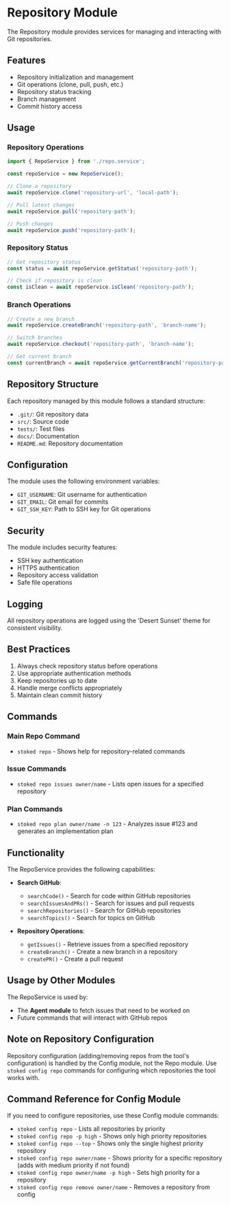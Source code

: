 # Repository Module

The Repository module provides services for managing and interacting with Git repositories.

## Features

- Repository initialization and management
- Git operations (clone, pull, push, etc.)
- Repository status tracking
- Branch management
- Commit history access

## Usage

### Repository Operations

```typescript
import { RepoService } from './repo.service';

const repoService = new RepoService();

// Clone a repository
await repoService.clone('repository-url', 'local-path');

// Pull latest changes
await repoService.pull('repository-path');

// Push changes
await repoService.push('repository-path');
```

### Repository Status

```typescript
// Get repository status
const status = await repoService.getStatus('repository-path');

// Check if repository is clean
const isClean = await repoService.isClean('repository-path');
```

### Branch Operations

```typescript
// Create a new branch
await repoService.createBranch('repository-path', 'branch-name');

// Switch branches
await repoService.checkout('repository-path', 'branch-name');

// Get current branch
const currentBranch = await repoService.getCurrentBranch('repository-path');
```

## Repository Structure

Each repository managed by this module follows a standard structure:

- `.git/`: Git repository data
- `src/`: Source code
- `tests/`: Test files
- `docs/`: Documentation
- `README.md`: Repository documentation

## Configuration

The module uses the following environment variables:

- `GIT_USERNAME`: Git username for authentication
- `GIT_EMAIL`: Git email for commits
- `GIT_SSH_KEY`: Path to SSH key for Git operations

## Security

The module includes security features:

- SSH key authentication
- HTTPS authentication
- Repository access validation
- Safe file operations

## Logging

All repository operations are logged using the 'Desert Sunset' theme for consistent visibility.

## Best Practices

1. Always check repository status before operations
2. Use appropriate authentication methods
3. Keep repositories up to date
4. Handle merge conflicts appropriately
5. Maintain clean commit history

## Commands

### Main Repo Command

- `stoked repo` - Shows help for repository-related commands

### Issue Commands

- `stoked repo issues owner/name` - Lists open issues for a specified repository

### Plan Commands

- `stoked repo plan owner/name -n 123` - Analyzes issue #123 and generates an implementation plan

## Functionality

The RepoService provides the following capabilities:

- **Search GitHub**:

  - `searchCode()` - Search for code within GitHub repositories
  - `searchIssuesAndPRs()` - Search for issues and pull requests
  - `searchRepositories()` - Search for GitHub repositories
  - `searchTopics()` - Search for topics on GitHub

- **Repository Operations**:
  - `getIssues()` - Retrieve issues from a specified repository
  - `createBranch()` - Create a new branch in a repository
  - `createPR()` - Create a pull request

## Usage by Other Modules

The RepoService is used by:

- The **Agent module** to fetch issues that need to be worked on
- Future commands that will interact with GitHub repos

## Note on Repository Configuration

Repository configuration (adding/removing repos from the tool's configuration) is handled by the Config module, not the Repo module. Use `stoked config repo` commands for configuring which repositories the tool works with.

## Command Reference for Config Module

If you need to configure repositories, use these Config module commands:

- `stoked config repo` - Lists all repositories by priority
- `stoked config repo -p high` - Shows only high priority repositories
- `stoked config repo --top` - Shows only the single highest priority repository
- `stoked config repo owner/name` - Shows priority for a specific repository (adds with medium priority if not found)
- `stoked config repo owner/name -p high` - Sets high priority for a repository
- `stoked config repo remove owner/name` - Removes a repository from config
